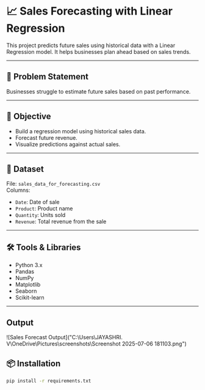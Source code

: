 # 📈 Sales Forecasting with Linear Regression

This project predicts future sales using historical data with a Linear Regression model. It helps businesses plan ahead based on sales trends.

---

## 🧠 Problem Statement
Businesses struggle to estimate future sales based on past performance.

---

## 🎯 Objective
- Build a regression model using historical sales data.
- Forecast future revenue.
- Visualize predictions against actual sales.

---

## 📁 Dataset
File: `sales_data_for_forecasting.csv`  
Columns:
- `Date`: Date of sale
- `Product`: Product name
- `Quantity`: Units sold
- `Revenue`: Total revenue from the sale

---

## 🛠️ Tools & Libraries
- Python 3.x
- Pandas
- NumPy
- Matplotlib
- Seaborn
- Scikit-learn

---

## Output
![Sales Forecast Output]("C:\Users\JAYASHRI. V\OneDrive\Pictures\screenshots\Screenshot 2025-07-06 181103.png")


## 📦 Installation

```bash
pip install -r requirements.txt
